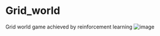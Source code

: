 # Grid_world
Grid world game achieved by reinforcement learning
![image](https://github.com/algellar/Grid_world/assets/93857108/d9c1d131-f1ca-43f2-a987-9fb381e7a25c)
